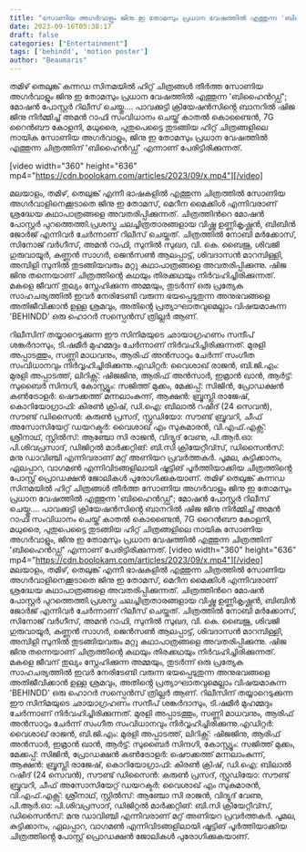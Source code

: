```yaml
---
title: "സോണിയ അഗർവാളും ജിനു ഇ തോമസും പ്രധാന വേഷത്തിൽ എത്തുന്ന 'ബിഹൈൻഡ്ഡ്'; മോഷൻ പോസ്റ്റർ"
date: 2023-09-16T05:38:17
draft: false
categories: ["Entertainment"]
tags: ['behindd', 'motion poster']
author: "Beaumaris"
---
```


തമിഴ് തെലുങ്ക് കന്നഡ സിനമയിൽ ഹിറ്റ് ചിത്രങ്ങൾ തീർത്ത സോണിയ അഗർവാളും ജിനു ഇ തോമസും പ്രധാന വേഷത്തിൽ എത്തുന്ന 'ബിഹൈൻഡ്ഡ്'; മോഷൻ പോസ്റ്റർ റിലീസ് ചെയ്തു....
പാവക്കുട്ടി ക്രിയേഷൻസിൻ്റെ ബാനറിൽ ഷിജ ജിനു നിർമ്മിച്ച് അമന്‍ റാഫി സംവിധാനം ചെയ്ത് കാതൽ കൊണ്ടൈൻ, 7G റൈൻബൗ കോളനി, മധുരൈ, പുതുപെട്ടൈ തുടങ്ങിയ ഹിറ്റ് ചിത്രങ്ങളിലെ നായിക സോണിയ അഗർവാളും, ജിനു ഇ തോമസും പ്രധാന വേഷത്തിൽ എത്തുന്ന ചിത്രത്തിന് 'ബിഹൈൻഡ്ഡ്' എന്നാണ് പേരിട്ടിരിക്കുന്നത്.

[video width="360" height="636" mp4="https://cdn.boolokam.com/articles/2023/09/x.mp4"][/video]

മലയാളം, തമിഴ്, തെലുങ്ക് എന്നീ ഭാഷകളിൽ എത്തുന്ന ചിത്രത്തിൽ സോണിയ അഗര്‍വാളിനെക്കൂടാതെ ജിനു ഇ തോമസ്, മെറീന മൈക്കിൾ എന്നിവരാണ് ശ്രദ്ധേയ കഥാപാത്രങ്ങളെ അവതരിപ്പിക്കുന്നത്. ചിത്രത്തിന്‍റെ മോഷൻ പോസ്റ്റര്‍ പുറത്തെത്തി.പ്രശസ്ത ചലച്ചിത്രതാരങ്ങളായ വിഷ്ണു ഉണ്ണികൃഷ്ണൻ, ബിബിൻ ജോർജ് എന്നിവർ ചേർന്നാണ് റിലീസ് ചെയ്തത്. ചിത്രത്തിൽ നോബി മർക്കോസ്, സിനോജ് വർഗീസ്, അമൻ റാഫി, സുനിൽ സുഖദ, വി. കെ. ബൈജു, ശിവജി ഗുരുവായൂർ, കണ്ണൻ സാഗർ, ജെൻസൺ ആലപ്പാട്ട്, ശിവദാസൻ മാറമ്പിള്ളി, അമ്പിളി സുനിൽ തുടങ്ങിയവരും മറ്റു കഥാപാത്രങ്ങളെ അവതരിപ്പിക്കുന്നു.
ഷിജ ജിനു തന്നെയാണ് ചിത്രത്തിന്റെ കഥയും തിരക്കഥയും നിർവഹിച്ചിരിക്കുന്നത്. മകളെ ജീവന് തുല്യം സ്നേഹിക്കുന്ന അമ്മയും, തുടർന്ന് ഒരു പ്രത്യേക സാഹചര്യത്തിൽ ഇവർ നേരിടേണ്ടി വരുന്ന ഭയപ്പെടുതുന്ന അനുഭവങ്ങളെ അതിജീവിക്കാൻ ഉള്ള ശ്രമവും, അതിൻ്റെ പ്രത്യാഘാതവുമെല്ലാം വിഷയമാകുന്ന 'BEHINDD' ഒരു ഹൊറർ സസ്പെൻസ് ത്രില്ലർ ആണ്.

റിലീസിന് തയ്യാറെടുക്കുന്ന ഈ സിനിമയുടെ ഛായാഗ്രഹണം സന്ദീപ് ശങ്കർദാസും, ടി.ഷമീർ മുഹമ്മദും ചേർന്നാണ് നിർവഹിച്ചിരിക്കുന്നത്. മുരളി അപ്പാടത്തും, സണ്ണി മാധവനും, ആരിഫ് അൻസാറും ചേർന്ന് സംഗീത സംവിധാനവും നിർവ്വഹിച്ചിരിക്കുന്നു.എഡിറ്റർ: വൈശാഖ് രാജൻ, ബി.ജി.എം: മുരളി അപ്പാടത്ത്, ലിറിക്സ്: ഷിജജിനു, ആരിഫ് അൻസാർ, ഇമ്രാൻ ഖാൻ, ആർട്ട്: സുബൈർ സിന്ദഗി, കോസ്റ്റ്യൂം: സജിത്ത് മുക്കം, മേക്കപ്പ്: സിജിൻ, പ്രോഡക്ഷൻ കൺട്രോളർ: ഷൌക്കത്ത് മന്നലാംകുന്ന്, ആക്ഷൻ: ബ്രൂസ്ലി രാജേഷ്, കൊറിയോഗ്രാഫി: കിരൺ ക്രിഷ്, ഡി.ഐ: ബിലാൽ റഷീദ് (24 സെവൻ), സൗണ്ട് ഡിസൈൻ: കരുൺ പ്രസദ്, സ്റ്റുഡിയോ: സൗണ്ട് ബ്രൂവറി, ചീഫ് അസോസിയേറ്റ് ഡയറക്ടർ: വൈശാഖ് എം സുകുമാരൻ, വി.എഫ്.എക്സ്: ശ്രീനാഥ്, സ്റ്റിൽസ്: ആഞ്ചോ സി രാജൻ, വിദ്യുദ് വേണു, പി.ആർ.ഓ: പി.ശിവപ്രസാദ്, ഡിജിറ്റൽ മാർക്കറ്റിങ്: ബി.സി ക്രിയേറ്റീവ്സ്, ഡിസൈൻസ്: മനു ഡാവിഞ്ചി എന്നിവരാണ് മറ്റ് അണിയറ പ്രവർത്തകർ. പൂമല, കുട്ടിക്കാനം, ഏലപ്പാറ, വാഗമൺ എന്നിവിടങ്ങളിലായി ഷൂട്ടിങ് പൂർത്തിയാക്കിയ ചിത്രത്തിൻ്റെ പോസ്റ്റ് പ്രൊഡക്ഷൻ ജോലികൾ പുരോഗിക്കുകയാണ്.
തമിഴ് തെലുങ്ക് കന്നഡ സിനമയിൽ ഹിറ്റ് ചിത്രങ്ങൾ തീർത്ത സോണിയ അഗർവാളും ജിനു ഇ തോമസും പ്രധാന വേഷത്തിൽ എത്തുന്ന 'ബിഹൈൻഡ്ഡ്'; മോഷൻ പോസ്റ്റർ റിലീസ് ചെയ്തു.... പാവക്കുട്ടി ക്രിയേഷൻസിൻ്റെ ബാനറിൽ ഷിജ ജിനു നിർമ്മിച്ച് അമന്‍ റാഫി സംവിധാനം ചെയ്ത് കാതൽ കൊണ്ടൈൻ, 7G റൈൻബൗ കോളനി, മധുരൈ, പുതുപെട്ടൈ തുടങ്ങിയ ഹിറ്റ് ചിത്രങ്ങളിലെ നായിക സോണിയ അഗർവാളും, ജിനു ഇ തോമസും പ്രധാന വേഷത്തിൽ എത്തുന്ന ചിത്രത്തിന് 'ബിഹൈൻഡ്ഡ്' എന്നാണ് പേരിട്ടിരിക്കുന്നത്. [video width="360" height="636" mp4="https://cdn.boolokam.com/articles/2023/09/x.mp4"][/video] മലയാളം, തമിഴ്, തെലുങ്ക് എന്നീ ഭാഷകളിൽ എത്തുന്ന ചിത്രത്തിൽ സോണിയ അഗര്‍വാളിനെക്കൂടാതെ ജിനു ഇ തോമസ്, മെറീന മൈക്കിൾ എന്നിവരാണ് ശ്രദ്ധേയ കഥാപാത്രങ്ങളെ അവതരിപ്പിക്കുന്നത്. ചിത്രത്തിന്‍റെ മോഷൻ പോസ്റ്റര്‍ പുറത്തെത്തി.പ്രശസ്ത ചലച്ചിത്രതാരങ്ങളായ വിഷ്ണു ഉണ്ണികൃഷ്ണൻ, ബിബിൻ ജോർജ് എന്നിവർ ചേർന്നാണ് റിലീസ് ചെയ്തത്. ചിത്രത്തിൽ നോബി മർക്കോസ്, സിനോജ് വർഗീസ്, അമൻ റാഫി, സുനിൽ സുഖദ, വി. കെ. ബൈജു, ശിവജി ഗുരുവായൂർ, കണ്ണൻ സാഗർ, ജെൻസൺ ആലപ്പാട്ട്, ശിവദാസൻ മാറമ്പിള്ളി, അമ്പിളി സുനിൽ തുടങ്ങിയവരും മറ്റു കഥാപാത്രങ്ങളെ അവതരിപ്പിക്കുന്നു. ഷിജ ജിനു തന്നെയാണ് ചിത്രത്തിന്റെ കഥയും തിരക്കഥയും നിർവഹിച്ചിരിക്കുന്നത്. മകളെ ജീവന് തുല്യം സ്നേഹിക്കുന്ന അമ്മയും, തുടർന്ന് ഒരു പ്രത്യേക സാഹചര്യത്തിൽ ഇവർ നേരിടേണ്ടി വരുന്ന ഭയപ്പെടുതുന്ന അനുഭവങ്ങളെ അതിജീവിക്കാൻ ഉള്ള ശ്രമവും, അതിൻ്റെ പ്രത്യാഘാതവുമെല്ലാം വിഷയമാകുന്ന 'BEHINDD' ഒരു ഹൊറർ സസ്പെൻസ് ത്രില്ലർ ആണ്. റിലീസിന് തയ്യാറെടുക്കുന്ന ഈ സിനിമയുടെ ഛായാഗ്രഹണം സന്ദീപ് ശങ്കർദാസും, ടി.ഷമീർ മുഹമ്മദും ചേർന്നാണ് നിർവഹിച്ചിരിക്കുന്നത്. മുരളി അപ്പാടത്തും, സണ്ണി മാധവനും, ആരിഫ് അൻസാറും ചേർന്ന് സംഗീത സംവിധാനവും നിർവ്വഹിച്ചിരിക്കുന്നു.എഡിറ്റർ: വൈശാഖ് രാജൻ, ബി.ജി.എം: മുരളി അപ്പാടത്ത്, ലിറിക്സ്: ഷിജജിനു, ആരിഫ് അൻസാർ, ഇമ്രാൻ ഖാൻ, ആർട്ട്: സുബൈർ സിന്ദഗി, കോസ്റ്റ്യൂം: സജിത്ത് മുക്കം, മേക്കപ്പ്: സിജിൻ, പ്രോഡക്ഷൻ കൺട്രോളർ: ഷൌക്കത്ത് മന്നലാംകുന്ന്, ആക്ഷൻ: ബ്രൂസ്ലി രാജേഷ്, കൊറിയോഗ്രാഫി: കിരൺ ക്രിഷ്, ഡി.ഐ: ബിലാൽ റഷീദ് (24 സെവൻ), സൗണ്ട് ഡിസൈൻ: കരുൺ പ്രസദ്, സ്റ്റുഡിയോ: സൗണ്ട് ബ്രൂവറി, ചീഫ് അസോസിയേറ്റ് ഡയറക്ടർ: വൈശാഖ് എം സുകുമാരൻ, വി.എഫ്.എക്സ്: ശ്രീനാഥ്, സ്റ്റിൽസ്: ആഞ്ചോ സി രാജൻ, വിദ്യുദ് വേണു, പി.ആർ.ഓ: പി.ശിവപ്രസാദ്, ഡിജിറ്റൽ മാർക്കറ്റിങ്: ബി.സി ക്രിയേറ്റീവ്സ്, ഡിസൈൻസ്: മനു ഡാവിഞ്ചി എന്നിവരാണ് മറ്റ് അണിയറ പ്രവർത്തകർ. പൂമല, കുട്ടിക്കാനം, ഏലപ്പാറ, വാഗമൺ എന്നിവിടങ്ങളിലായി ഷൂട്ടിങ് പൂർത്തിയാക്കിയ ചിത്രത്തിൻ്റെ പോസ്റ്റ് പ്രൊഡക്ഷൻ ജോലികൾ പുരോഗിക്കുകയാണ്.
